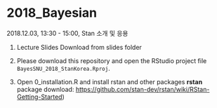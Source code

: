 # 2018_Bayesian
2018.12.03, 13:30 - 15:00, Stan 소개 및 응용


1. Lecture Slides
Download from slides folder

2. Please download this repository and open the RStudio project file `BayesSNU_2018_StanKorea.Rproj`.

3. Open 0_installation.R and install rstan and other packages
**rstan** package download: https://github.com/stan-dev/rstan/wiki/RStan-Getting-Started)

